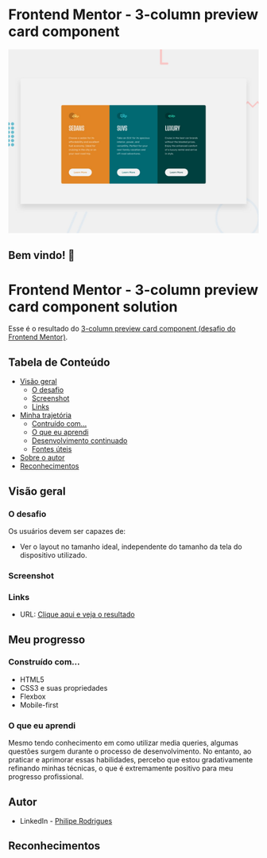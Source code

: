 # Frontend Mentor - 3-column preview card component

![Design preview for the 3-column preview card component coding challenge](./design/desktop-preview.jpg)

## Bem vindo! 👋

# Frontend Mentor - 3-column preview card component solution

Esse é o resultado do [3-column preview card component (desafio do Frontend Mentor)](https://www.frontendmentor.io/challenges/3column-preview-card-component-pH92eAR2-).

## Tabela de Conteúdo

- [Visão geral](#overview)
  - [O desafio](#the-challenge)
  - [Screenshot](#screenshot)
  - [Links](#links)
- [Minha trajetória](#my-process)
  - [Contruído com...](#built-with)
  - [O que eu aprendi](#what-i-learned)
  - [Desenvolvimento continuado](#continued-development)
  - [Fontes úteis](#useful-resources)
- [Sobre o autor](#author)
- [Reconhecimentos](#acknowledgments)



## Visão geral

### O desafio

Os usuários devem ser capazes de:

- Ver o layout no tamanho ideal, independente do tamanho da tela do dispositivo utilizado.

### Screenshot

### Links

- URL: [Clique aqui e veja o resultado](https://3-column-preview-card-component-red-two.vercel.app/)

## Meu progresso

### Construído com...

- HTML5
- CSS3 e suas propriedades
- Flexbox
- Mobile-first

### O que eu aprendi

Mesmo tendo conhecimento em como utilizar media queries, algumas questões surgem durante o processo de desenvolvimento. No entanto, ao praticar e aprimorar essas habilidades, percebo que estou gradativamente refinando minhas técnicas, o que é extremamente positivo para meu progresso profissional.

## Autor

- LinkedIn - [Philipe Rodrigues](https://www.linkedin.com/in/philipe-rodrigues-3b3884226/)

## Reconhecimentos